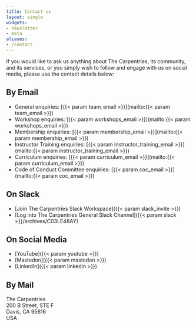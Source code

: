 ```yaml
---
title: Contact us
layout: single
widgets:
- newsletter
- meta
aliases:
- /contact
---
```


If you would like to ask us anything about The Carpentries, its community, and its services, or you simply wish to follow and engage with us on social media, please use the contact details below:

## By Email 

* General enquiries: [{{< param team_email >}}](mailto:{{< param team_email >}})
* Workshop enquiries: [{{< param workshops_email >}}](mailto:{{< param workshops_email >}})
* Membership enquiries: [{{< param membership_email >}}](mailto:{{< param membership_email >}})
* Instructor Training enquiries: [{{< param instructor_training_email >}}](mailto:{{< param instructor_training_email >}})
* Curriculum enquiries: [{{< param curriculum_email >}}](mailto:{{< param curriculum_email >}})
* Code of Conduct Committee enquiries: [{{< param coc_email >}}](mailto:{{< param coc_email >}})

## On Slack

* [Join The Carpentries Slack Workspace]({{< param slack_invite >}}) 
* [Log into The Carpentries General Slack Channel]({{< param slack >}}/archives/C03LE48AY)

## On Social Media

* [YouTube]({{< param youtube >}})
* [Mastodon]({{< param mastodon >}})
* [LinkedIn]({{< param linkedin >}})


## By Mail

The Carpentries\
200 B Street, STE F\
Davis, CA 95616\
USA
